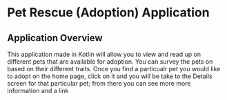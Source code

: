 # Pet Rescue (Adoption) Application

## Application Overview

 This application made in Kotlin will allow you to view and read up on different pets that are available for adoption. You can survey the pets on based on their different traits. Once you find a particualr pet
 you would like to adopt on the home page, click on it and you will be take to the Details screen for that particular pet; from there you can see more more information and a link
